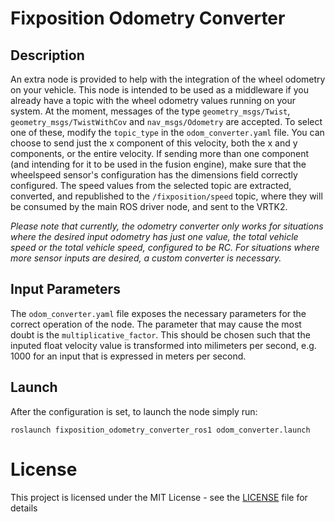 
# Fixposition Odometry Converter

## Description

An extra node is provided to help with the integration of the wheel odometry on your vehicle. This node is intended to be used as a middleware if you already have a topic with the wheel odometry values running on your system. At the moment, messages of the type `geometry_msgs/Twist`, `geometry_msgs/TwistWithCov` and `nav_msgs/Odometry` are accepted. To select one of these, modify the `topic_type` in the `odom_converter.yaml` file. You can choose to send just the x component of this velocity, both the x and y components, or the entire velocity. If sending more than one component (and intending for it to be used in the fusion engine), make sure that the wheelspeed sensor's configuration has the dimensions field correctly configured.
The speed values from the selected topic are extracted, converted, and republished to  the `/fixposition/speed` topic, where they will be consumed by the main ROS driver node, and sent to the VRTK2.

_Please note that currently, the odometry converter only works for situations where the desired input odometry has just one value, the total vehicle speed or the total vehicle speed, configured to be RC. For situations where more sensor inputs are desired, a custom converter is necessary._

## Input Parameters

The `odom_converter.yaml` file exposes the necessary parameters for the correct operation of the node. The parameter that may cause the most doubt is the `multiplicative_factor`. This should be chosen such that the inputed float velocity value is transformed into milimeters per second, e.g. 1000 for an input that is expressed in meters per second.

## Launch

After the configuration is set, to launch the node simply run:

   `roslaunch fixposition_odometry_converter_ros1 odom_converter.launch`

# License

This project is licensed under the MIT License - see the [LICENSE](LICENSE) file for details
